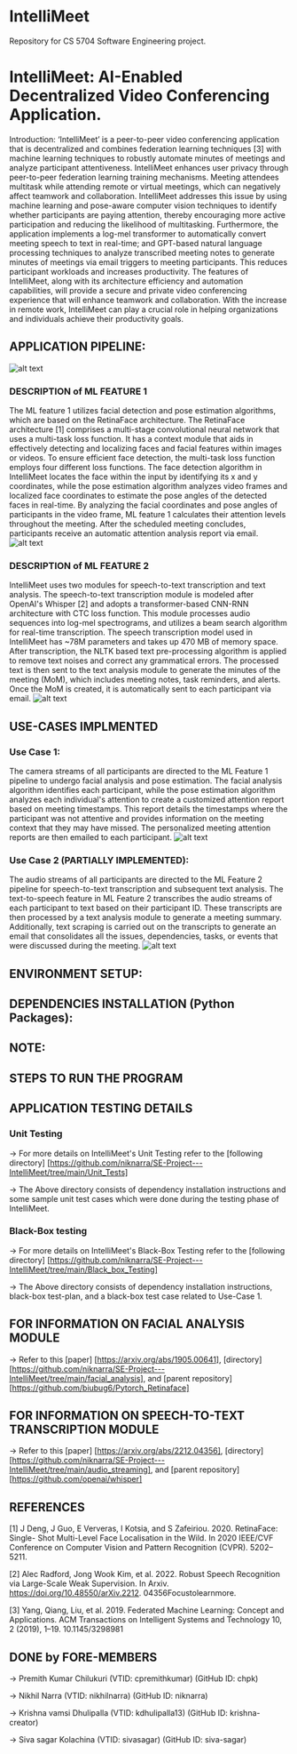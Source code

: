 # IntelliMeet
Repository for CS 5704 Software Engineering project.

# IntelliMeet: AI-Enabled Decentralized Video Conferencing Application.

Introduction: ‘IntelliMeet’ is a peer-to-peer video conferencing application that is decentralized and combines federation learning techniques [3] with machine learning techniques to robustly automate minutes of meetings and analyze participant attentiveness. IntelliMeet enhances user privacy through peer-to-peer federation learning training mechanisms. Meeting attendees multitask while attending remote or virtual meetings, which can negatively affect teamwork and collaboration. IntelliMeet addresses this issue by using machine learning and pose-aware computer vision techniques to identify whether participants are paying attention, thereby encouraging more active participation and reducing the likelihood of multitasking. Furthermore, the application implements a log-mel transformer to automatically convert meeting speech to text in real-time; and GPT-based natural language processing techniques to analyze transcribed meeting notes to generate minutes of meetings via email triggers to meeting participants. This reduces participant workloads and increases productivity. The features of IntelliMeet, along with its architecture efficiency and automation capabilities, will provide a secure and private video conferencing experience that will enhance teamwork and collaboration. With the increase in remote work, IntelliMeet can play a crucial role in helping organizations and individuals achieve their productivity goals.

## APPLICATION PIPELINE:
![alt text](https://github.com/niknarra/SE-Project---IntelliMeet/blob/main/diagrams/pipeline.png)


### DESCRIPTION of ML FEATURE 1
The ML feature 1 utilizes facial detection and pose estimation algorithms, which are based on the RetinaFace architecture. The RetinaFace architecture [1] comprises a multi-stage convolutional neural network that uses a multi-task loss function. It has a context module that aids in effectively detecting and localizing faces and facial features within images or videos. To ensure efficient face detection, the multi-task loss function employs four different loss functions. The face detection algorithm in IntelliMeet locates the face within the input by identifying its x and y coordinates, while the pose estimation algorithm analyzes video frames and localized face coordinates to estimate the pose angles of the detected faces in real-time. By analyzing the facial coordinates and pose angles of participants in the video frame, ML feature 1 calculates their attention levels throughout the meeting. After the scheduled meeting concludes, participants receive an automatic attention analysis report via email.
![alt text](https://github.com/niknarra/SE-Project---IntelliMeet/blob/main/facial_analysis/curve/Screenshot%202023-05-06%20024354.jpg)

### DESCRIPTION of ML FEATURE 2
IntelliMeet uses two modules for speech-to-text transcription and text analysis. The speech-to-text transcription module is modeled after OpenAI's Whisper [2] and adopts a transformer-based CNN-RNN architecture with CTC loss function. This module processes audio sequences into log-mel spectrograms, and utilizes a beam search algorithm for real-time transcription. The speech transcription model used in IntelliMeet has ~78M parameters and takes up 470 MB of memory space. After transcription, the NLTK based text pre-processing algorithm is applied to remove text noises and correct any grammatical errors. The processed text is then sent to the text analysis module to generate the minutes of the meeting (MoM), which includes meeting notes, task reminders, and alerts. Once the MoM is created, it is automatically sent to each participant via email.
![alt text](https://raw.githubusercontent.com/openai/whisper/main/approach.png)

## USE-CASES IMPLMENTED
### Use Case 1: 
The camera streams of all participants are directed to the ML Feature 1 pipeline to undergo facial analysis and pose estimation. The facial analysis algorithm identifies each participant, while the pose estimation algorithm analyzes each individual's attention to create a customized attention report based on meeting timestamps. This report details the timestamps where the participant was not attentive and provides information on the meeting context that they may have missed. The personalized meeting attention reports are then emailed to each participant.
![alt text](https://github.com/niknarra/SE-Project---IntelliMeet/blob/main/diagrams/use-case-3.png)

### Use Case 2 (PARTIALLY IMPLEMENTED): 
The audio streams of all participants are directed to the ML Feature 2 pipeline for speech-to-text transcription and subsequent text analysis. The text-to-speech feature in ML Feature 2 transcribes the audio streams of each participant to text based on their participant ID. These transcripts are then processed by a text analysis module to generate a meeting summary. Additionally, text scraping is carried out on the transcripts to generate an email that consolidates all the issues, dependencies, tasks, or events that were discussed during the meeting.
![alt text](https://github.com/niknarra/SE-Project---IntelliMeet/blob/main/diagrams/User%20Case%202.png)


## ENVIRONMENT SETUP:



## DEPENDENCIES INSTALLATION (Python Packages):



## NOTE:



## STEPS TO RUN THE PROGRAM



## APPLICATION TESTING DETAILS
### Unit Testing
-> For more details on IntelliMeet's Unit Testing refer to the [following directory] [https://github.com/niknarra/SE-Project---IntelliMeet/tree/main/Unit_Tests]

-> The Above directory consists of dependency installation instructions and some sample unit test cases which were done during the testing phase of IntelliMeet.
### Black-Box testing
-> For more details on IntelliMeet's Black-Box Testing refer to the [following directory] [https://github.com/niknarra/SE-Project---IntelliMeet/tree/main/Black_box_Testing]

-> The Above directory consists of dependency installation instructions, black-box test-plan, and a black-box test case related to Use-Case 1.


## FOR INFORMATION ON FACIAL ANALYSIS MODULE
-> Refer to this [paper] [https://arxiv.org/abs/1905.00641], [directory] [https://github.com/niknarra/SE-Project---IntelliMeet/tree/main/facial_analysis], and [parent repository] [https://github.com/biubug6/Pytorch_Retinaface]
## FOR INFORMATION ON SPEECH-TO-TEXT TRANSCRIPTION MODULE
-> Refer to this [paper] [https://arxiv.org/abs/2212.04356], [directory] [https://github.com/niknarra/SE-Project---IntelliMeet/tree/main/audio_streaming], and [parent repository] [https://github.com/openai/whisper]


## REFERENCES
[1] J Deng, J Guo, E Ververas, I Kotsia, and S Zafeiriou. 2020. RetinaFace: Single- Shot Multi-Level Face Localisation in the Wild. In 2020 IEEE/CVF Conference on Computer Vision and Pattern Recognition (CVPR). 5202–5211.

[2] Alec Radford, Jong Wook Kim, et al. 2022. Robust Speech Recognition via Large-Scale Weak Supervision. In Arxiv. https://doi.org/10.48550/arXiv.2212. 04356Focustolearnmore.

[3] Yang, Qiang, Liu, et al. 2019. Federated Machine Learning: Concept and Applications. ACM Transactions on Intelligent Systems and Technology 10, 2 (2019), 1–19. 10.1145/3298981



## DONE by FORE-MEMBERS
-> Premith Kumar Chilukuri (VTID: cpremithkumar) (GitHub ID: chpk)

-> Nikhil Narra (VTID: nikhilnarra) (GitHub ID: niknarra)

-> Krishna vamsi Dhulipalla (VTID: kdhulipalla13) (GitHub ID: krishna-creator)

-> Siva sagar Kolachina (VTID: sivasagar) (GitHub ID: siva-sagar)
